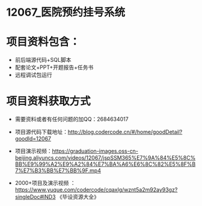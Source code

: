 
 # 12067_医院预约挂号系统
 
 # 项目资料包含：
 * 前后端源代码+SQL脚本
 * 配套论文+PPT+开题报告+任务书
 * 远程调试包运行

 # 项目资料获取方式
 * 需要资料或者有任何问题的加QQ：2684634017

 * 项目源代码下载地址：http://blog.codercode.cn/#/home/goodDetail?goodId=12067
   
 *  项目演示视频：https://graduation-images.oss-cn-beijing.aliyuncs.com/videos/12067/jspSSM365%E7%9A%84%E5%8C%BB%E9%99%A2%E9%A2%84%E7%BA%A6%E6%8C%82%E5%8F%B7%E7%B3%BB%E7%BB%9F.mp4
          
 * 2000+项目及演示视频 ：https://www.yuque.com/codercode/cqaxlg/wznt5a2m92ay93gz?singleDoc#lND3 《毕设资源大全》
   
